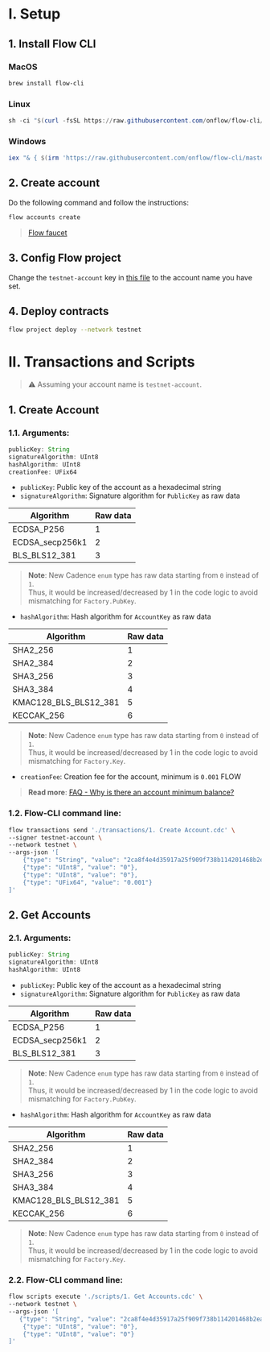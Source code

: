 # I. Setup
## 1. Install Flow CLI
### MacOS
```bash
brew install flow-cli
```
### Linux
```powershell
sh -ci "$(curl -fsSL https://raw.githubusercontent.com/onflow/flow-cli/master/install.sh)"
```
### Windows
```powershell
iex "& { $(irm 'https://raw.githubusercontent.com/onflow/flow-cli/master/install.ps1') }"
```
## 2. Create account
Do the following command and follow the instructions:
```bash
flow accounts create
```
> [Flow faucet](https://testnet-faucet-v2.onflow.org/fund-account)

## 3. Config Flow project
Change the `testnet-account` key in [this file](./flow.json) to the account name you have set.
## 4. Deploy contracts
```bash
flow project deploy --network testnet
```
# II. Transactions and Scripts
> ⚠️ Assuming your account name is `testnet-account`.
## 1. Create Account
### 1.1. Arguments:
```js
publicKey: String
signatureAlgorithm: UInt8
hashAlgorithm: UInt8
creationFee: UFix64
```
- `publicKey`: Public key of the account as a hexadecimal string
- `signatureAlgorithm`: Signature algorithm for `PublicKey` as raw data

| Algorithm | Raw data |
| --------- | -------- |
| ECDSA_P256 | 1 |
| ECDSA_secp256k1 | 2 |
| BLS_BLS12_381 | 3 |

> **Note**: New Cadence `enum` type has raw data starting from `0` instead of `1`. \
> Thus, it would be increased/decreased by 1 in the code logic to avoid mismatching for `Factory.PubKey`.
- `hashAlgorithm`: Hash algorithm for `AccountKey` as raw data

| Algorithm | Raw data |
| --------- | -------- |
| SHA2_256 | 1 |
| SHA2_384 | 2 |
| SHA3_256 | 3 |
| SHA3_384 | 4 |
| KMAC128_BLS_BLS12_381 | 5 |
| KECCAK_256 | 6 |

> **Note**: New Cadence `enum` type has raw data starting from `0` instead of `1`. \
> Thus, it would be increased/decreased by 1 in the code logic to avoid mismatching for `Factory.Key`.
- `creationFee`: Creation fee for the account, minimum is `0.001` FLOW
> **Read more**: [FAQ - Why is there an account minimum balance?](https://developers.flow.com/concepts/start-here/storage#storage-parameters)
### 1.2. Flow-CLI command line:
```bash
flow transactions send './transactions/1. Create Account.cdc' \
--signer testnet-account \
--network testnet \
--args-json '[
    {"type": "String", "value": "2ca8f4e4d35917a25f909f738b114201468b2ea0b60ebe2cdd9b6ed3eb25717340e12ac97fbf4efa66f3f45f4673127c9d9f717e40ee4c0aac1dea42ae9db3e4"},
    {"type": "UInt8", "value": "0"},
    {"type": "UInt8", "value": "0"},
    {"type": "UFix64", "value": "0.001"}
]'
```

## 2. Get Accounts
### 2.1. Arguments:
```js
publicKey: String
signatureAlgorithm: UInt8
hashAlgorithm: UInt8
```
- `publicKey`: Public key of the account as a hexadecimal string
- `signatureAlgorithm`: Signature algorithm for `PublicKey` as raw data

| Algorithm | Raw data |
| --------- | -------- |
| ECDSA_P256 | 1 |
| ECDSA_secp256k1 | 2 |
| BLS_BLS12_381 | 3 |

> **Note**: New Cadence `enum` type has raw data starting from `0` instead of `1`. \
> Thus, it would be increased/decreased by 1 in the code logic to avoid mismatching for `Factory.PubKey`.
- `hashAlgorithm`: Hash algorithm for `AccountKey` as raw data

| Algorithm | Raw data |
| --------- | -------- |
| SHA2_256 | 1 |
| SHA2_384 | 2 |
| SHA3_256 | 3 |
| SHA3_384 | 4 |
| KMAC128_BLS_BLS12_381 | 5 |
| KECCAK_256 | 6 |

> **Note**: New Cadence `enum` type has raw data starting from `0` instead of `1`. \
> Thus, it would be increased/decreased by 1 in the code logic to avoid mismatching for `Factory.Key`.
### 2.2. Flow-CLI command line:
```bash
flow scripts execute './scripts/1. Get Accounts.cdc' \
--network testnet \
--args-json '[
   {"type": "String", "value": "2ca8f4e4d35917a25f909f738b114201468b2ea0b60ebe2cdd9b6ed3eb25717340e12ac97fbf4efa66f3f45f4673127c9d9f717e40ee4c0aac1dea42ae9db3e4"},
    {"type": "UInt8", "value": "0"},
    {"type": "UInt8", "value": "0"}
]'
```